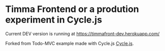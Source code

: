 Timma Frontend or a prodution experiment in Cycle.js
===================
Current DEV version is running at https://timmafront-dev.herokuapp.com/

Forked from Todo-MVC example made with Cycle.js [Cycle.js](https://github.com/staltz/cycle).

